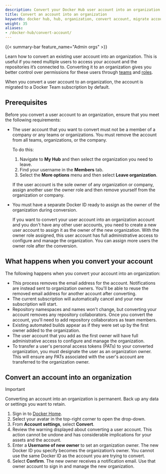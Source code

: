 ```yaml
---
description: Convert your Docker Hub user account into an organization
title: Convert an account into an organization
keywords: docker hub, hub, organization, convert account, migrate account
weight: 35
aliases:
- /docker-hub/convert-account/
---
```


{{< summary-bar feature_name="Admin orgs" >}}

Learn how to convert an existing user account into an organization. This is
useful if you need multiple users to access your account and the repositories
it’s connected to. Converting it to an organization gives you better control
over permissions for these users through
[teams](/manuals/admin/organization/manage-a-team.md) and
[roles](/manuals/enterprise/security/roles-and-permissions.md).

When you convert a user account to an organization, the account is migrated to
a Docker Team subscription by default.

## Prerequisites

Before you convert a user account to an organization, ensure that you meet the following requirements:

- The user account that you want to convert must not be a member of a company or any teams or organizations. You must remove the account from all teams, organizations, or the company.

    To do this:
    1. Navigate to **My Hub** and then select the organization you need to leave.
    1. Find your username in the **Members** tab.
    1. Select the **More options** menu and then select **Leave organization**.

    If the user account is the sole owner of any organization or company, assign another user the owner role and then remove yourself from the organization or company.

-  You must have a separate Docker ID ready to assign as the owner of the organization during conversion.

    If you want to convert your user account into an organization account and you don't have any other user accounts, you need to create a new user account to assign it as the owner of the new organization. With the owner role assigned, this user account has full administrative access to configure and manage the organization. You can assign more users the owner role after the conversion.

## What happens when you convert your account

The following happens when you convert your account into
an organization:

- This process removes the email address for the account. Notifications are
instead sent to organization owners. You'll be able to reuse the
removed email address for another account after converting.
- The current subscription will automatically cancel and your new subscription
will start.
- Repository namespaces and names won't change, but converting your account
removes any repository collaborators. Once you convert the account, you'll need
to add repository collaborators as team members.
- Existing automated builds appear as if they were set up by the first owner
added to the organization.
- The user account that you add as the first owner will have full
administrative access to configure and manage the organization.
- To transfer a user's personal access tokens (PATs) to your converted
organization, you must designate the user as an organization owner. This will
ensure any PATs associated with the user's account are transferred to the
organization owner.

## Convert an account into an organization

> [!IMPORTANT]
>
> Converting an account into an organization is permanent. Back up any data
 or settings you want to retain.

1. Sign in to [Docker Home](https://app.docker.com/).
1. Select your avatar in the top-right corner to open the drop-down.
1. From **Account settings**, select **Convert**.
1. Review the warning displayed about converting a user account. This action
cannot be undone and has considerable implications for your assets and the
account.
1. Enter a **Username of new owner** to set an organization owner. The new
Docker ID you specify becomes the organization’s owner. You cannot use the
same Docker ID as the account you are trying to convert.
1. Select **Confirm**. The new owner receives a notification email. Use that
owner account to sign in and manage the new organization.
